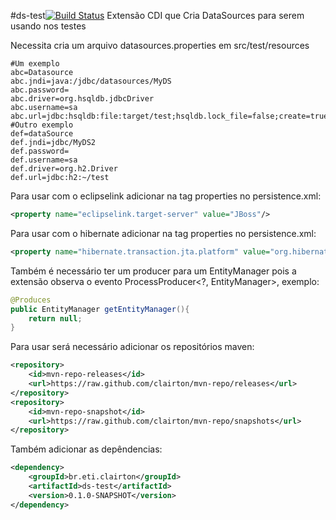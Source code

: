 #ds-test[![Build Status](https://drone.io/github.com/clairton/ds-test/status.png)](https://drone.io/github.com/clairton/ds-test/latest)
Extensão CDI que Cria DataSources para serem usando nos testes

Necessita cria um arquivo datasources.properties em src/test/resources

```properties
#Um exemplo
abc=Datasource
abc.jndi=java:/jdbc/datasources/MyDS
abc.password=
abc.driver=org.hsqldb.jdbcDriver
abc.username=sa
abc.url=jdbc:hsqldb:file:target/test;hsqldb.lock_file=false;create=true
#Outro exemplo
def=dataSource
def.jndi=jdbc/MyDS2
def.password=
def.username=sa
def.driver=org.h2.Driver
def.url=jdbc:h2:~/test
```

Para usar com o eclipselink adicionar na tag properties no persistence.xml:
```xml
<property name="eclipselink.target-server" value="JBoss"/>
```
Para usar com o hibernate adicionar na tag properties no persistence.xml:
```xml
<property name="hibernate.transaction.jta.platform" value="org.hibernate.service.jta.platform.internal.JBossAppServerJtaPlatform" />
```

Também é necessário ter um producer para um EntityManager pois a extensão observa o evento ProcessProducer<?, EntityManager>, exemplo:
```java
@Produces
public EntityManager getEntityManager(){
	return null;
}
```


Para usar será necessário adicionar os repositórios maven:

```xml
<repository>
	<id>mvn-repo-releases</id>
	<url>https://raw.github.com/clairton/mvn-repo/releases</url>
</repository>
<repository>
	<id>mvn-repo-snapshot</id>
	<url>https://raw.github.com/clairton/mvn-repo/snapshots</url>
</repository>
```
 Também adicionar as depêndencias:
```xml
<dependency>
    <groupId>br.eti.clairton</groupId>
	<artifactId>ds-test</artifactId>
	<version>0.1.0-SNAPSHOT</version>
</dependency>
```
